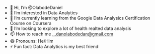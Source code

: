 - 👋 Hi, I’m @OlabodeDaniel
- 👀 I’m interested in Data Analytics
- 🌱 I’m currently learning from the Google Data Analysics Certification Course on Coursera
- 💞️ I’m looking to explore a lot of health realted data analysis
- 📫 How to reach me ...danolabodedan@gmail.com
- 😄 Pronouns: He/Him
- ⚡ Fun fact: Data Analytics is my best friend

<!---
Danabide/Danabide is a ✨ special ✨ repository because its `README.md` (this file) appears on your GitHub profile.
You can click the Preview link to take a look at your changes.
--->
